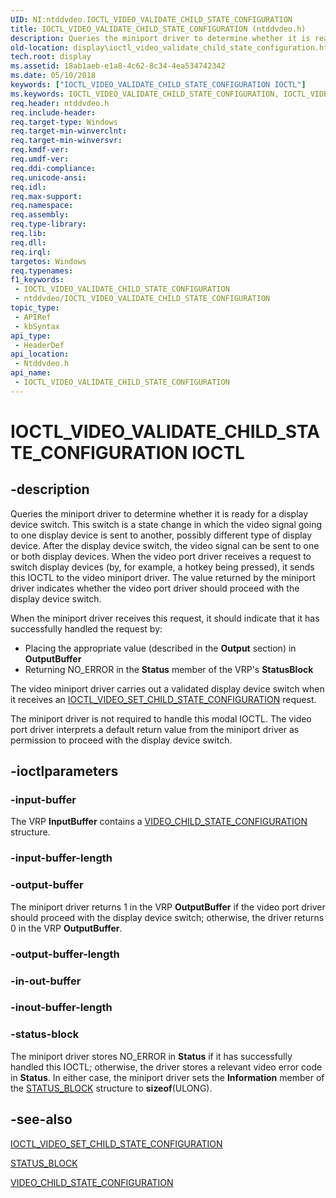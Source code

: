 ```yaml
---
UID: NI:ntddvdeo.IOCTL_VIDEO_VALIDATE_CHILD_STATE_CONFIGURATION
title: IOCTL_VIDEO_VALIDATE_CHILD_STATE_CONFIGURATION (ntddvdeo.h)
description: Queries the miniport driver to determine whether it is ready for a display device switch.
old-location: display\ioctl_video_validate_child_state_configuration.htm
tech.root: display
ms.assetid: 18ab1aeb-e1a8-4c62-8c34-4ea534742342
ms.date: 05/10/2018
keywords: ["IOCTL_VIDEO_VALIDATE_CHILD_STATE_CONFIGURATION IOCTL"]
ms.keywords: IOCTL_VIDEO_VALIDATE_CHILD_STATE_CONFIGURATION, IOCTL_VIDEO_VALIDATE_CHILD_STATE_CONFIGURATION control, IOCTL_VIDEO_VALIDATE_CHILD_STATE_CONFIGURATION control code [Display Devices], Video_IOCTLs_8e2a488b-85d7-4814-b85b-a96162fe5963.xml, display.ioctl_video_validate_child_state_configuration, ntddvdeo/IOCTL_VIDEO_VALIDATE_CHILD_STATE_CONFIGURATION
req.header: ntddvdeo.h
req.include-header: 
req.target-type: Windows
req.target-min-winverclnt: 
req.target-min-winversvr: 
req.kmdf-ver: 
req.umdf-ver: 
req.ddi-compliance: 
req.unicode-ansi: 
req.idl: 
req.max-support: 
req.namespace: 
req.assembly: 
req.type-library: 
req.lib: 
req.dll: 
req.irql: 
targetos: Windows
req.typenames: 
f1_keywords:
 - IOCTL_VIDEO_VALIDATE_CHILD_STATE_CONFIGURATION
 - ntddvdeo/IOCTL_VIDEO_VALIDATE_CHILD_STATE_CONFIGURATION
topic_type:
 - APIRef
 - kbSyntax
api_type:
 - HeaderDef
api_location:
 - Ntddvdeo.h
api_name:
 - IOCTL_VIDEO_VALIDATE_CHILD_STATE_CONFIGURATION
---
```


# IOCTL_VIDEO_VALIDATE_CHILD_STATE_CONFIGURATION IOCTL


## -description

Queries the miniport driver to determine whether it is ready for a display device switch. This switch is a state change in which the video signal going to one display device is sent to another, possibly different type of display device. After the display device switch, the video signal can be sent to one or both display devices. When the video port driver receives a request to switch display devices (by, for example, a hotkey being pressed), it sends this IOCTL to the video miniport driver. The value returned by the miniport driver indicates whether the video port driver should proceed with the display device switch. 

When the miniport driver receives this request, it should indicate that it has successfully handled the request by:

<ul>
<li>
Placing the appropriate value (described in the <b>Output</b> section) in <b>OutputBuffer</b>

</li>
<li>
Returning NO_ERROR in the <b>Status</b> member of the VRP's <b>StatusBlock</b>

</li>
</ul>
The video miniport driver carries out a validated display device switch when it receives an <a href="https://docs.microsoft.com/windows-hardware/drivers/ddi/ntddvdeo/ni-ntddvdeo-ioctl_video_set_child_state_configuration">IOCTL_VIDEO_SET_CHILD_STATE_CONFIGURATION</a> request.

The miniport driver is not required to handle this modal IOCTL. The video port driver interprets a default return value from the miniport driver as permission to proceed with the display device switch.

## -ioctlparameters

### -input-buffer

The VRP <b>InputBuffer</b> contains a <a href="https://docs.microsoft.com/windows-hardware/drivers/ddi/video/ns-video-_video_child_state_configuration">VIDEO_CHILD_STATE_CONFIGURATION</a> structure.

### -input-buffer-length

### -output-buffer

The miniport driver returns 1 in the VRP <b>OutputBuffer</b> if the video port driver should proceed with the display device switch; otherwise, the driver returns 0 in the VRP <b>OutputBuffer</b>.

### -output-buffer-length

### -in-out-buffer

### -inout-buffer-length

### -status-block

The miniport driver stores NO_ERROR in <b>Status</b> if it has successfully handled this IOCTL; otherwise, the driver stores a relevant video error code in <b>Status</b>. In either case, the miniport driver sets the <b>Information</b> member of the <a href="https://docs.microsoft.com/windows-hardware/drivers/ddi/video/ns-video-_status_block">STATUS_BLOCK</a> structure to <b>sizeof</b>(ULONG).

## -see-also

<a href="https://docs.microsoft.com/windows-hardware/drivers/ddi/ntddvdeo/ni-ntddvdeo-ioctl_video_set_child_state_configuration">IOCTL_VIDEO_SET_CHILD_STATE_CONFIGURATION</a>



<a href="https://docs.microsoft.com/windows-hardware/drivers/ddi/video/ns-video-_status_block">STATUS_BLOCK</a>



<a href="https://docs.microsoft.com/windows-hardware/drivers/ddi/video/ns-video-_video_child_state_configuration">VIDEO_CHILD_STATE_CONFIGURATION</a>

